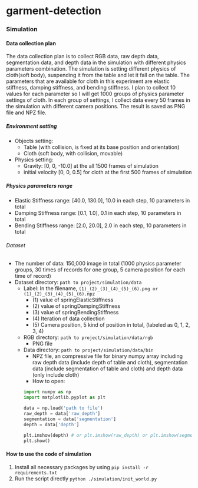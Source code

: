 # garment-detection

### Simulation

#### Data collection plan
The data collection plan is to collect RGB data, raw depth data, segmentation data, and depth data in the simulation 
with different physics parameters combination. The simulation is setting different physics of cloth(soft body), 
suspending it from the table and let it fall on the table. The parameters that are available for cloth in this 
experiment are elastic stiffness, damping stiffness, and bending stiffness. I plan to collect 10 values for each 
parameter so I will get 1000 groups of physics parameter settings of cloth. In each group of settings, I collect data 
every 50 frames in the simulation with different camera positions. The result is saved as PNG file and NPZ file.

##### Environment setting
+ Objects setting:
    - Table (with collision, is fixed at its base position and orientation)
    - Cloth (soft body, with collision, movable)
+ Physics setting:
    - Gravity: [0, 0, -10.0] at the all 1500 frames of simulation
    - initial velocity [0, 0, 0.5] for cloth at the first 500 frames of simulation

##### Physics parameters range
+ Elastic Stiffness range: [40.0, 130.0], 10.0 in each step, 10 parameters in total
+ Damping Stiffness range: [0.1, 1.0], 0.1 in each step, 10 parameters in total
+ Bending Stiffness range: [2.0, 20.0], 2.0 in each step, 10 parameters in total

###### Dataset
+ The number of data: 150,000 image in total (1000 physics parameter groups, 30 times of records for one group, 5 camera 
position for each time of record)
+ Dataset directory: ```path to project/simulation/data```  
    - Label: In the filename, ```(1)_(2)_(3)_(4)_(5)_(6).png or (1)_(2)_(3)_(4)_(5)_(6).npz```
        + (1) value of springElasticStiffness
        + (2) value of springDampingStiffness
        + (3) value of springBendingStiffness
        + (4) Iteration of data collection
        + (5) Camera position, 5 kind of position in total, (labeled as 0, 1, 2, 3, 4)
    - RGB directory: ```path to project/simulation/data/rgb```  
        + PNG file
    - Data directory: ```path to project/simulation/data/bin```
        + NPZ file, an compressive file for binary numpy array including raw depth data (include depth of table and cloth), 
        segmentation data (include segmentation of table and cloth) and depth data (only include cloth) 
        + How to open: 
        ```python
      import numpy as np
      import matplotlib.pyplot as plt
      
      data = np.load('path to file')
      raw_depth = data['raw_depth']
      segmentation = data['segmentation']
      depth = data['depth']
      
      plt.imshow(depth) # or plt.imshow(raw_depth) or plt.imshow(segmentation)
      plt.show()
        ```
 
#### How to use the code of simulation
1. Install all necessary packages by using ```pip install -r requirements.txt``` 
2. Run the script directly ```python ./simulation/init_world.py```

